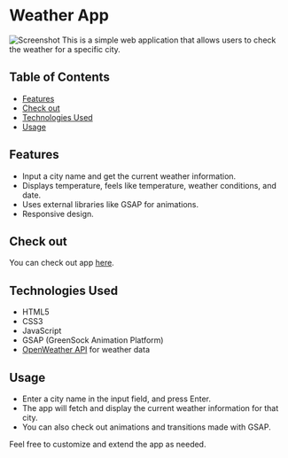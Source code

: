 # Weather App

![Screenshot](Assets/screenshot/screen.PNG)
This is a simple web application that allows users to check the weather for a specific city.

## Table of Contents

- [Features](#features)
- [Check out](#check-out)
- [Technologies Used](#technologies-used)
- [Usage](#usage)

## Features

- Input a city name and get the current weather information.
- Displays temperature, feels like temperature, weather conditions, and date.
- Uses external libraries like GSAP for animations.
- Responsive design.

## Check out

You can check out app [here](https://little-efficacious-saffron.glitch.me/).

## Technologies Used

- HTML5
- CSS3
- JavaScript
- GSAP (GreenSock Animation Platform)
- [OpenWeather API](https://openweathermap.org/api) for weather data

## Usage

- Enter a city name in the input field, and press Enter.
- The app will fetch and display the current weather information for that city.
- You can also check out animations and transitions made with GSAP.

Feel free to customize and extend the app as needed.
